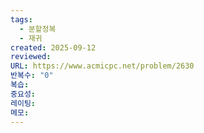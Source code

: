 ```yaml
---
tags:
  - 분할정복
  - 재귀
created: 2025-09-12
reviewed:
URL: https://www.acmicpc.net/problem/2630
반복수: "0"
복습:
중요성:
레이팅:
메모:
---
```

